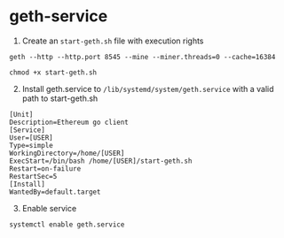 # geth-service

1. Create an `start-geth.sh` file with execution rights

```
geth --http --http.port 8545 --mine --miner.threads=0 --cache=16384
```

```
chmod +x start-geth.sh
```

2. Install geth.service to `/lib/systemd/system/geth.service` with a valid path to start-geth.sh

```
[Unit]
Description=Ethereum go client
[Service]
User=[USER]
Type=simple
WorkingDirectory=/home/[USER]
ExecStart=/bin/bash /home/[USER]/start-geth.sh
Restart=on-failure
RestartSec=5
[Install]
WantedBy=default.target
```

3. Enable service

```
systemctl enable geth.service
```
